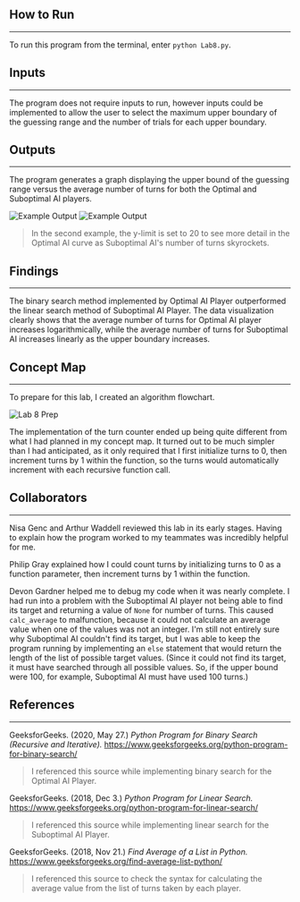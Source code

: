 ## How to Run
-----
To run this program from the terminal, enter `python Lab8.py`.

## Inputs
-----
The program does not require inputs to run, however inputs could be implemented to allow the user to select the maximum upper boundary of the guessing range and the number of trials for each upper boundary.

## Outputs
-----
The program generates a graph displaying the upper bound of the guessing range versus the average number of turns for both the Optimal and Suboptimal AI players.

![Example Output](https://i.imgur.com/QROMwED.png)
![Example Output](https://i.imgur.com/Ev3RGbl.png)
> In the second example, the y-limit is set to 20 to see more detail in the Optimal AI curve as Suboptimal AI's number of turns skyrockets.

## Findings
-----

The binary search method implemented by Optimal AI Player outperformed the linear search method of Suboptimal AI Player. The data visualization clearly shows that the average number of turns for Optimal AI player increases logarithmically, while the average number of turns for Suboptimal AI increases linearly as the upper boundary increases.


## Concept Map
-----

To prepare for this lab, I created an algorithm flowchart.

![Lab 8 Prep](https://i.imgur.com/MjklyQT.png)

The implementation of the turn counter ended up being quite different from what I had planned in my concept map. It turned out to be much simpler than I had anticipated, as it only required that I first initialize turns to 0, then increment turns by 1 within the function, so the turns would automatically increment with each recursive function call.

## Collaborators
-----

Nisa Genc and Arthur Waddell reviewed this lab in its early stages. Having to explain how the program worked to my teammates was incredibly helpful for me.

Philip Gray explained how I could count turns by initializing turns to 0 as a function parameter, then increment turns by 1 within the function.

Devon Gardner helped me to debug my code when it was nearly complete. I had run into a problem with the Suboptimal AI player not being able to find its target and returning a value of `None` for number of turns. This caused `calc_average` to malfunction, because it could not calculate an average value when one of the values was not an integer. I'm still not entirely sure why Suboptimal AI couldn't find its target, but I was able to keep the program running by implementing an `else` statement that would return the length of the list of possible target values. (Since it could not find its target, it must have searched through all possible values. So, if the upper bound were 100, for example, Suboptimal AI must have used 100 turns.)

## References
-----

GeeksforGeeks. (2020, May 27.) *Python Program for Binary Search (Recursive and Iterative).* https://www.geeksforgeeks.org/python-program-for-binary-search/
> I referenced this source while implementing binary search for the Optimal AI Player.


GeeksforGeeks. (2018, Dec 3.) *Python Program for Linear Search.* https://www.geeksforgeeks.org/python-program-for-linear-search/
> I referenced this source while implementing linear search for the Suboptimal AI Player.

GeeksforGeeks. (2018, Nov 21.) *Find Average of a List in Python.* https://www.geeksforgeeks.org/find-average-list-python/
> I referenced this source to check the syntax for calculating the average value from the list of turns taken by each player.